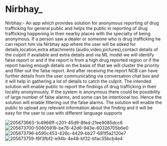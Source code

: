 # Nirbhay_
Nirbhay:- An app which provides solution for anonymous reporting of drug trafficking for general public and helps the public in reporting of drug trafficking happening in their nearby places with the specialty of being anonymous. If a person saw a dealer or someone who is drug trafficking he can report him via Nirbhay app where the user will be asked for details,location,extra attachments (audio,video,pictures),contact details of the culprit if available and extra details and via ML model we will identify false report or and if the report is from a high drug reported region or if the report having enough details on the basis of that we will cluster the priority and filter out the false report. And after receiving the report NCB can have further details from the user communicating via conversation chat box and it will help in gathering a lot of details to catch the culprit. The intended solution will enable public to report the findings of drug trafficking in their locality anonymously. If the system is anonymous there could be possibility of large number of false alarms, and some can be intentional too. Hence the solution will enable filtering out the false alarms. The solution will enable the public to upload any relevant information about the finding and it will be easy for the user to use with different language supports


![205673663-1c4966ff-c201-45d9-8fed-21ee9085dcc6](https://user-images.githubusercontent.com/103301856/211178477-63ee2747-b544-44dc-84e6-05faad4ab20e.jpg)
![205673700-50605919-be76-42d6-943e-60326705b6e0](https://user-images.githubusercontent.com/103301856/211178480-2e9eb22e-3991-4dd8-a2da-15542860cbdf.jpg)
![205673796-b590c453-426c-4429-bb27-681f5a2120e7](https://user-images.githubusercontent.com/103301856/211178486-6f7f3740-71a7-4286-83f5-df7b52acc597.jpg)
![205673759-f6f3fbf2-e94b-4e48-bf32-bfac35bcb4e4](https://user-images.githubusercontent.com/103301856/211178489-8ad2a16d-e47b-47dc-b35a-d5b440592bd2.jpg)

